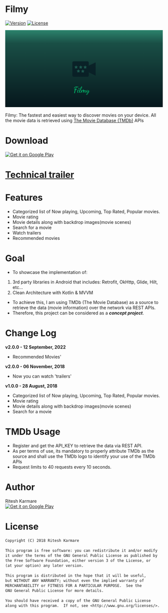 # Filmy 

[![Version](https://img.shields.io/badge/version-v5.0.0-brightgreen.svg)](https://play.google.com/store/apps/details?id=rk.entertainment.filmy)
[![License](https://img.shields.io/badge/license-GNU_GPLv3-blue.svg)](https://raw.githubusercontent.com/ritesh-karmare/Test/master/LICENSE)

![](/screenshots/filmy_banner.png)

Filmy: The fastest and easiest way to discover movies on your device. All the movie data is retrieved using [The Movie Database (TMDb)][1] APIs

[1]: http://slashdot.org

# Download

[<img src='https://play.google.com/intl/en_us/badges/images/generic/en_badge_web_generic.png' alt='Get it on Google Play' width='210' height='80'>](https://play.google.com/store/apps/details?id=rk.entertainment.filmy)

# [Technical trailer](/TechnicalOverview.md)

# Features 

* Categorized list of Now playing, Upcoming, Top Rated, Popular movies.
* Movie rating
* Movie details along with backdrop images(movie scenes)
* Search for a movie
* Watch trailers
* Recommended movies


# Goal

* To showcase the implementation of:
1. 3rd party libraries in Android that includes: Retrofit, OkHttp, Glide, Hilt, etc...
2. Clean Architecture with Kotlin & MVVM

* To achieve this, I am using TMDb (The Movie Database) as a source to retrieve the data (movie information) over the network via REST APIs.
* Therefore, this project can be considered as a ***concept project***.


# Change Log

**v2.0.0 - 12 September, 2022** <br>
* Recommended Movies'

**v2.0.0 - 06 November, 2018** <br>
* Now you can watch 'trailers'

**v1.0.0 - 28 August, 2018** <br>
* Categorized list of Now playing, Upcoming, Top Rated, Popular movies.
* Movie rating
* Movie details along with backdrop images(movie scenes)
* Search for a movie



# TMDb Usage

* Register and get the API_KEY to retrieve the data via REST API.
* As per terms of use, its mandatory to properly attribute TMDb as the source and shall use the TMDb logo to identify your use of the TMDb APIs
* Request limits to 40 requests every 10 seconds.


# Author

Ritesh Karmare<br>
[<img src='https://cdnjs.cloudflare.com/ajax/libs/webicons/2.0.0/webicons/webicon-linkedin.svg' alt='Get it on Google Play' width='32' height='32'>](https://www.linkedin.com/in/riteshkarmare/)<br>



# License

```
Copyright (C) 2018 Ritesh Karmare

This program is free software: you can redistribute it and/or modify
it under the terms of the GNU General Public License as published by
the Free Software Foundation, either version 3 of the License, or
(at your option) any later version.

This program is distributed in the hope that it will be useful,
but WITHOUT ANY WARRANTY; without even the implied warranty of
MERCHANTABILITY or FITNESS FOR A PARTICULAR PURPOSE.  See the
GNU General Public License for more details.

You should have received a copy of the GNU General Public License
along with this program.  If not, see <http://www.gnu.org/licenses/>.
```
